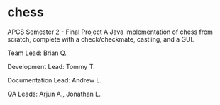 # chess
APCS Semester 2 - Final Project
A Java implementation of chess from scratch, complete with a check/checkmate, castling, and a GUI.

Team Lead: Brian Q.

Development Lead: Tommy T.

Documentation Lead: Andrew L.

QA Leads: Arjun A., Jonathan L.
